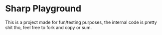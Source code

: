 # Sharp Playground
This is a project made for fun/testing purposes, the internal code is pretty shit tho, feel free to fork and copy or sum.
